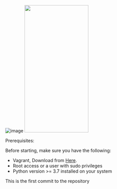 
![image](https://github.com/AbdelatifAitBara/ProjectA/assets/82835348/47753831-e500-4b53-a60a-cca916cd69f0)
<img src="https://camo.githubusercontent.com/..." data-canonical-src="https://github.com/AbdelatifAitBara/ProjectA/assets/82835348/9c906fa8-e255-4ca1-b56c-c12643e52f39" width="200" height="400" />


Prerequisites:

Before starting, make sure you have the following:

- Vagrant, Download from [Here]([quora.com/profile/Ashish-Kulkarni-100](https://developer.hashicorp.com/vagrant/downloads)).
- Root access or a user with sudo privileges 
- Python version >= 3.7 installed on your system

This is the first commit to the repository
